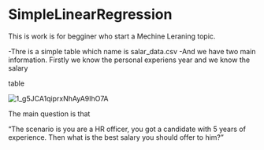 # SimpleLinearRegression

This is work is for begginer who start a Mechine Leraning topic.

-Thre is a simple table which name is salar_data.csv
-And we have two main information. Firstly we know the personal experiens year and we know the salary


table


![1_g5JCA1qiprxNhAyA9IhO7A](https://user-images.githubusercontent.com/74202972/112721283-1935b480-8f14-11eb-892e-8393199a5bb1.png)

The main question is that

“The scenario is you are a HR officer, you got a candidate with 5 years of experience. Then what is the best salary you should offer to him?”
